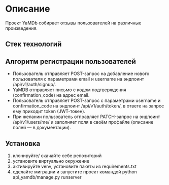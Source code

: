 # Описание

Проект YaMDb собирает отзывы пользователей на различные произведения.

## Стек технологий

## Алгоритм регистрации пользователей
* Пользователь отправляет POST-запрос на добавление нового пользователя с параметрами email и username на эндпоинт /api/v1/auth/signup/.
* YaMDB отправляет письмо с кодом подтверждения (confirmation_code) на адрес email.
* Пользователь отправляет POST-запрос с параметрами username и confirmation_code на эндпоинт /api/v1/auth/token/, в ответе на запрос ему приходит token (JWT-токен).
* При желании пользователь отправляет PATCH-запрос на эндпоинт /api/v1/users/me/ и заполняет поля в своём профайле (описание полей — в документации).

## Установка
1. клонируйте/ скачайте себе репозиторий
2. установите виртуально окружение
3. активируйте venv, установите пакеты из requirements.txt
4. сделайте миграции и запустите проект командой python api_yamdb/manage.py runserver
